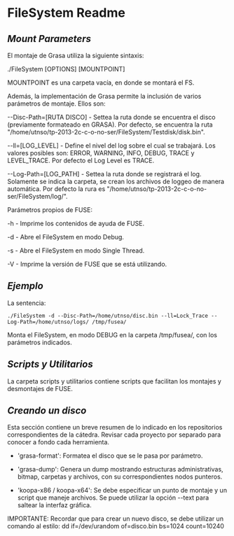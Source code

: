 __FileSystem Readme__
=====================

_Mount Parameters_
------------------

El montaje de Grasa utiliza la siguiente sintaxis:

./FileSystem [OPTIONS] [MOUNTPOINT]

MOUNTPOINT es una carpeta vacía, en donde se montará el FS.

Además, la implementación de Grasa permite la inclusión de varios parámetros de montaje. Ellos son:

--Disc-Path=[RUTA DISCO]	- Settea la ruta donde se encuentra el disco (previamente formateado en GRASA). Por defecto, se encuentra la ruta "/home/utnso/tp-2013-2c-c-o-no-ser/FileSystem/Testdisk/disk.bin".

--ll=[LOG_LEVEL]			- Define el nivel del log sobre el cual se trabajará. Los valores posibles son: ERROR, WARNING, INFO, DEBUG, TRACE y LEVEL_TRACE. Por defecto el Log Level es TRACE.

--Log-Path=[LOG_PATH]		- Settea la ruta donde se registrará el log. Solamente se indica la carpeta, se crean los archivos de loggeo de manera automática. Por defecto la rura es "/home/utnso/tp-2013-2c-c-o-no-ser/FileSystem/log/".


Parámetros propios de FUSE:

-h							- Imprime los contenidos de ayuda de FUSE.

-d 							- Abre el FileSystem en modo Debug.

-s 							- Abre el FileSystem en modo Single Thread.

-V							- Imprime la versión de FUSE que se está utilizando.


_Ejemplo_
---------

La sentencia:

    ./FileSystem -d --Disc-Path=/home/utnso/disc.bin --ll=Lock_Trace --Log-Path=/home/utnso/logs/ /tmp/fusea/
    
Monta el FileSystem, en modo DEBUG en la carpeta /tmp/fusea/, con los parámetros indicados.


_Scripts y Utilitarios_
-----------------------

La carpeta scripts y utilitarios contiene scripts que facilitan los montajes y desmontajes de FUSE.


_Creando un disco_
------------------

Esta sección contiene un breve resumen de lo indicado en los repositorios correspondientes de la cátedra. Revisar cada 
proyecto por separado para conocer a fondo cada herramienta.

* 'grasa-format': Formatea el disco que se le pasa por parámetro.

* 'grasa-dump': Genera un dump mostrando estructuras administrativas, bitmap, carpetas y archivos, con su correspondientes nodos punteros.

* 'koopa-x86 / koopa-x64': Se debe especificar un punto de montaje y un script que maneje archivos. Se puede utilizar la opción --text para saltear la interfaz gráfica.

IMPORTANTE:
	Recordar que para crear un nuevo disco, se debe utilizar un comando al estilo:
    dd if=/dev/urandom of=disco.bin bs=1024 count=10240
